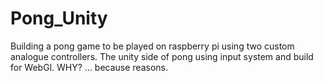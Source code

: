 # Pong_Unity
Building a pong game to be played on raspberry pi using two custom analogue controllers. The unity side of pong using input system and build for WebGl. WHY? ... because reasons. 
